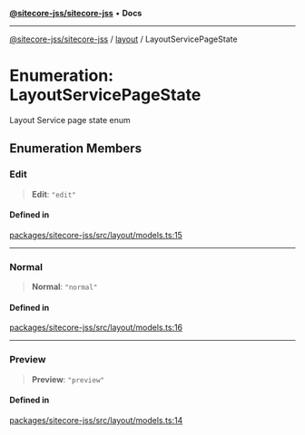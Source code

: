 [**@sitecore-jss/sitecore-jss**](../../README.md) • **Docs**

***

[@sitecore-jss/sitecore-jss](../../README.md) / [layout](../README.md) / LayoutServicePageState

# Enumeration: LayoutServicePageState

Layout Service page state enum

## Enumeration Members

### Edit

> **Edit**: `"edit"`

#### Defined in

[packages/sitecore-jss/src/layout/models.ts:15](https://github.com/Sitecore/jss/blob/ae0d0d6db6f1c053f20f849b7fb170d97fae8446/packages/sitecore-jss/src/layout/models.ts#L15)

***

### Normal

> **Normal**: `"normal"`

#### Defined in

[packages/sitecore-jss/src/layout/models.ts:16](https://github.com/Sitecore/jss/blob/ae0d0d6db6f1c053f20f849b7fb170d97fae8446/packages/sitecore-jss/src/layout/models.ts#L16)

***

### Preview

> **Preview**: `"preview"`

#### Defined in

[packages/sitecore-jss/src/layout/models.ts:14](https://github.com/Sitecore/jss/blob/ae0d0d6db6f1c053f20f849b7fb170d97fae8446/packages/sitecore-jss/src/layout/models.ts#L14)
